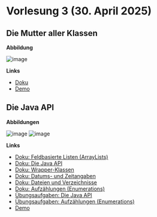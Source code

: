 # Vorlesung 3 (30. April 2025)

## Die Mutter aller Klassen

**Abbildung**

![image](https://github.com/user-attachments/assets/ce180cca-97f1-453b-88e4-781f18d82a99)

**Links**

- [Doku](https://jappuccini.github.io/java-docs/production/documentation/object)
- [Demo](https://github.com/appenmaier/java_tittik24/blob/main/src/main/java/main/D03_ObjectMethods.java)

## Die Java API

**Abbildungen**

![image](https://github.com/user-attachments/assets/337c2c8e-d688-42d5-aa4f-cab901c5e809)
![image](https://github.com/user-attachments/assets/63603dcc-fbab-431d-ae3b-b9519530ec7e)

**Links**

- [Doku: Feldbasierte Listen (ArrayLists)](https://jappuccini.github.io/java-docs/production/documentation/array-lists)
- [Doku: Die Java API](https://jappuccini.github.io/java-docs/production/documentation/java-api)
- [Doku: Wrapper-Klassen](https://jappuccini.github.io/java-docs/production/documentation/wrappers)
- [Doku: Datums- und Zeitangaben](https://jappuccini.github.io/java-docs/production/documentation/dates-and-times)
- [Doku: Dateien und Verzeichnisse](https://jappuccini.github.io/java-docs/production/documentation/files)
- [Doku: Aufzählungen (Enumerations)](https://jappuccini.github.io/java-docs/production/documentation/enumerations)
- [Übungsaufgaben: Die Java API](https://jappuccini.github.io/java-docs/production/exercises/java-api/)
- [Übungsaufgaben: Aufzählungen (Enumerations)](https://jappuccini.github.io/java-docs/production/exercises/enumerations/)
- [Demo](https://github.com/appenmaier/java_tittik24/blob/main/src/main/java/main/D04_JavaAPI.java)
